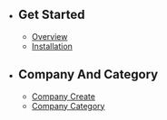 - ## Get Started
    - [Overview](/{{route}}/{{version}}/overview)
    - [Installation](/{{route}}/{{version}}/installation)

- ## Company And Category
    - [Company Create](/{{route}}/{{version}}/company)
    - [Company Category](/{{route}}/{{version}}/category)    
